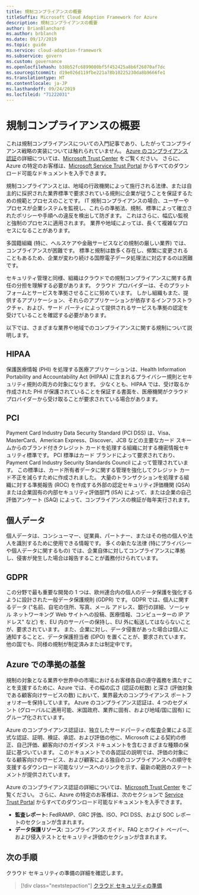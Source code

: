 ```yaml
---
title: 規制コンプライアンスの概要
titleSuffix: Microsoft Cloud Adoption Framework for Azure
description: 規制コンプライアンスの概要
author: BrianBlanchard
ms.author: brblanch
ms.date: 09/17/2019
ms.topic: guide
ms.service: cloud-adoption-framework
ms.subservice: govern
ms.custom: governance
ms.openlocfilehash: b38b52fc6899000bf5f452425a8b6f26070af7dc
ms.sourcegitcommit: d19e026d119fbe221a78b10225230da8b9666fe1
ms.translationtype: HT
ms.contentlocale: ja-JP
ms.lasthandoff: 09/24/2019
ms.locfileid: "71222031"
---
```

# <a name="introduction-to-regulatory-compliance"></a>規制コンプライアンスの概要

これは規制コンプライアンスについての入門記事であり、したがってコンプライアンス戦略の実装については触れられていません。 [Azure のコンプライアンス認証](https://aka.ms/allcompliance)の詳細については、[Microsoft Trust Center](https://www.microsoft.com/trustcenter/default.aspx) をご覧ください。 さらに、Azure の特定のお客様は、[Microsoft Service Trust Portal](https://servicetrust.microsoft.com) からすべてのダウンロード可能なドキュメントを入手できます。

規制コンプライアンスとは、地域の行政機関によって施行される法律、または自主的に採択された業界標準で要求されている規則に企業が従うことを保証するための規範とプロセスのことです。 IT 規制コンプライアンスの場合、ユーザーやプロセスが企業システムを監視し、これらの準拠法、規制、標準によって確立されたポリシーや手順への違反を検出して防ぎます。 これはさらに、幅広い監視と強制のプロセスに適用されます。 業界や地域によっては、長くて複雑なプロセスになることがあります。

多国籍組織 (特に、ヘルスケアや金融サービスなどの規制の厳しい業界) では、コンプライアンスが困難です。 標準と規制は数多く存在し、頻繁に変更されることもあるため、企業が変わり続ける国際電子データ処理法に対応するのは困難です。

セキュリティ管理と同様、組織はクラウドでの規制コンプライアンスに関する責任の分担を理解する必要があります。 クラウド プロバイダーは、そのプラットフォームとサービスを準拠させることに努めています。 しかし組織もまた、提供するアプリケーション、それらのアプリケーションが依存するインフラストラクチャ、および、サード パーティによって提供されるサービスも準拠の認定を受けていることを確認する必要があります。

以下では、さまざまな業界や地域でのコンプライアンスに関する規制について説明します。

## <a name="hipaa"></a>HIPAA

保護医療情報 (PHI) を処理する医療アプリケーションは、Health Information Portability and Accountability Act (HIPAA) に含まれるプライバシー規則とセキュリティ規則の両方の対象になります。 少なくとも、HIPAA では、受け取るか作成された PHI が保護されていることを保証する書面を、医療機関がクラウド プロバイダーから受け取ることが要求されている場合があります。

## <a name="pci"></a>PCI

Payment Card Industry Data Security Standard (PCI DSS) は、Visa、MasterCard、American Express、Discover、JCB などの主要なカード スキームからのブランド付きクレジット カードを処理する組織に対する機密情報セキュリティ標準です。 PCI 標準はカード ブランドによって要求されており、Payment Card Industry Security Standards Council によって管理されています。 この標準は、カード所有者データに関する管理を強化してクレジット カード不正を減らすために作成されました。 大量のトランザクションを処理する組織に対する準拠報告 (ROC) を作成する外部の認定セキュリティ評価機関 (QSA) または企業固有の内部セキュリティ評価部門 (ISA) によって、または企業の自己評価アンケート (SAQ) によって、コンプライアンスの検証が毎年実行されます。

## <a name="personal-data"></a>個人データ

個人データは、コンシューマー、従業員、パートナー、またはその他の個人や法人を識別するために使用できる情報です。 多くの新たな法律 (特にプライバシーや個人データに関するもの) では、企業自体に対してコンプライアンスに準拠し、侵害が発生した場合は報告することが義務付けられています。

## <a name="gdpr"></a>GDPR

この分野で最も重要な開発の 1 つは、欧州連合内の個人のデータ保護を強化するように設計された一般データ保護規則 (GDPR) です。 GDPR では、個人に関するデータ ("名前、自宅の住所、写真、メール アドレス、銀行の詳細、ソーシャル ネットワーキング Web サイトへの投稿、医療情報、コンピューターの IP アドレス" など) を、EU 内のサーバーの保持し、EU 外に転送してはならないことが、要求されています。 また、企業に対し、データ侵害があった場合は個人に通知することと、データ保護担当者 (DPO) を置くことが、要求されています。 他の国でも、同様の規制が制定済みまたは制定中です。

## <a name="compliant-foundation-in-azure"></a>Azure での準拠の基盤

規制の対象となる業界や世界中の市場におけるお客様各自の遵守義務を満たすことを支援するために、Azure では、その幅の広さ (認証の総数) と深さ (評価対象である顧客向けサービスの数) において、業界最大のコンプライアンス ポートフォリオ&mdash;を保持しています。 Azure のコンプライアンス認証は、4 つのセグメント (グローバルに適用可能、米国政府、業界に固有、および地域/国に固有) にグループ化されています。

Azure のコンプライアンス認証は、独立したサードパーティの監査企業による正式な認証、証明、検証、承認、および評価の他に、Microsoft による契約の修正、自己評価、顧客向けのガイダンス ドキュメントを含むさまざまな種類の保証に基づいています。 このドキュメントでの各認証の説明では、評価の対象になる顧客向けのサービス、および顧客による独自のコンプライアンスへの順守を支援するダウンロード可能なリソースへのリンクを示す、最新の範囲のステートメントが提供されています。

Azure のコンプライアンス認証の詳細については、[Microsoft Trust Center](https://www.microsoft.com/trustcenter/compliance/complianceofferings) をご覧ください。 さらに、Azure の特定のお客様は、次のセクションで [Service Trust Portal](https://servicetrust.microsoft.com) からすべてのダウンロード可能なドキュメントを入手できます。

- **監査レポート:** FedRAMP、GRC 評価、ISO、PCI DSS、および SOC レポートのセクションが含まれます。
- **データ保護リソース:** コンプライアンス ガイド、FAQ とホワイト ペーパー、および侵入テストとセキュリティ評価のセクションが含まれます。

## <a name="next-steps"></a>次の手順

クラウド セキュリティの準備の詳細を確認します。

> [!div class="nextstepaction"]
> [クラウド セキュリティの準備](./cloud-security-readiness.md)
